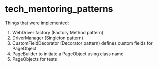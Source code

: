 # tech_mentoring_patterns

Things that were implemented:

1. WebDriver factory (Factory Method pattern)
2. DriverManager (Singleton pattern)
3. CustomFieldDecorator (Decorator pattern) defines custom fields for PageObject
4. PageBuilder to initiate a PageObject using class name
5. PageObjects for tests
